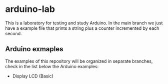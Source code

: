 # arduino-lab
This is a laboratory for testing and study Arduino. In the main branch we just have a example file that prints a string plus a counter incremented by each second.

## Arduino exmaples
The examples of this repository will be organized in separate branches, check in the list below the Arduino examples:

- Display LCD (Basic)
